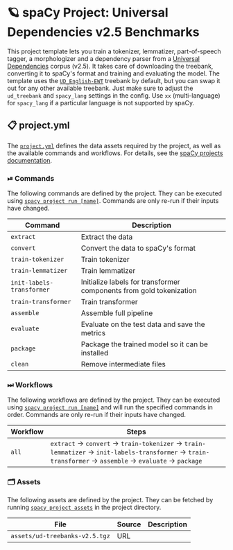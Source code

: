 <!-- SPACY PROJECT: AUTO-GENERATED DOCS START (do not remove) -->

# 🪐 spaCy Project: Universal Dependencies v2.5 Benchmarks

This project template lets you train a tokenizer, lemmatizer, part-of-speech tagger, a morphologizer and a dependency parser from a [Universal Dependencies](https://universaldependencies.org/) corpus (v2.5). It takes care of downloading the treebank, converting it to spaCy's format and training and evaluating the model. The template uses the [`UD_English-EWT`](https://github.com/UniversalDependencies/UD_English-EWT) treebank by default, but you can swap it out for any other available treebank. Just make sure to adjust the `ud_treebank` and `spacy_lang` settings in the config. Use `xx` (multi-language) for `spacy_lang` if a particular language is not supported by spaCy.

## 📋 project.yml

The [`project.yml`](project.yml) defines the data assets required by the
project, as well as the available commands and workflows. For details, see the
[spaCy projects documentation](https://spacy.io/usage/projects).

### ⏯ Commands

The following commands are defined by the project. They
can be executed using [`spacy project run [name]`](https://spacy.io/api/cli#project-run).
Commands are only re-run if their inputs have changed.

| Command | Description |
| --- | --- |
| `extract` | Extract the data |
| `convert` | Convert the data to spaCy's format |
| `train-tokenizer` | Train tokenizer |
| `train-lemmatizer` | Train lemmatizer |
| `init-labels-transformer` | Initialize labels for transformer components from gold tokenization |
| `train-transformer` | Train transformer |
| `assemble` | Assemble full pipeline |
| `evaluate` | Evaluate on the test data and save the metrics |
| `package` | Package the trained model so it can be installed |
| `clean` | Remove intermediate files |

### ⏭ Workflows

The following workflows are defined by the project. They
can be executed using [`spacy project run [name]`](https://spacy.io/api/cli#project-run)
and will run the specified commands in order. Commands are only re-run if their
inputs have changed.

| Workflow | Steps |
| --- | --- |
| `all` | `extract` &rarr; `convert` &rarr; `train-tokenizer` &rarr; `train-lemmatizer` &rarr; `init-labels-transformer` &rarr; `train-transformer` &rarr; `assemble` &rarr; `evaluate` &rarr; `package` |

### 🗂 Assets

The following assets are defined by the project. They can
be fetched by running [`spacy project assets`](https://spacy.io/api/cli#project-assets)
in the project directory.

| File | Source | Description |
| --- | --- | --- |
| `assets/ud-treebanks-v2.5.tgz` | URL |  |

<!-- SPACY PROJECT: AUTO-GENERATED DOCS END (do not remove) -->
